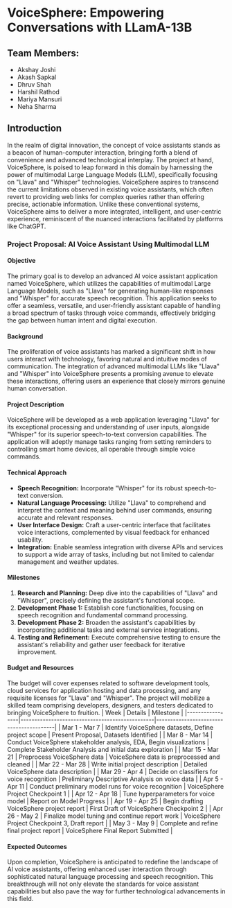 # VoiceSphere: Empowering Conversations with LLamA-13B

## Team Members:
- Akshay Joshi
- Akash Sapkal
- Dhruv Shah
- Harshil Rathod
- Mariya Mansuri
- Neha Sharma

## Introduction
In the realm of digital innovation, the concept of voice assistants stands as a beacon of human-computer interaction, bringing forth a blend of convenience and advanced technological interplay. The project at hand, VoiceSphere, is poised to leap forward in this domain by harnessing the power of multimodal Large Language Models (LLM), specifically focusing on "Llava" and "Whisper" technologies. VoiceSphere aspires to transcend the current limitations observed in existing voice assistants, which often revert to providing web links for complex queries rather than offering precise, actionable information. Unlike these conventional systems, VoiceSphere aims to deliver a more integrated, intelligent, and user-centric experience, reminiscent of the nuanced interactions facilitated by platforms like ChatGPT.

### Project Proposal: AI Voice Assistant Using Multimodal LLM

#### Objective
The primary goal is to develop an advanced AI voice assistant application named VoiceSphere, which utilizes the capabilities of multimodal Large Language Models, such as "Llava" for generating human-like responses and "Whisper" for accurate speech recognition. This application seeks to offer a seamless, versatile, and user-friendly assistant capable of handling a broad spectrum of tasks through voice commands, effectively bridging the gap between human intent and digital execution.

#### Background
The proliferation of voice assistants has marked a significant shift in how users interact with technology, favoring natural and intuitive modes of communication. The integration of advanced multimodal LLMs like "Llava" and "Whisper" into VoiceSphere presents a promising avenue to elevate these interactions, offering users an experience that closely mirrors genuine human conversation.

#### Project Description
VoiceSphere will be developed as a web application leveraging "Llava" for its exceptional processing and understanding of user inputs, alongside "Whisper" for its superior speech-to-text conversion capabilities. The application will adeptly manage tasks ranging from setting reminders to controlling smart home devices, all operable through simple voice commands.

#### Technical Approach
- **Speech Recognition:** Incorporate "Whisper" for its robust speech-to-text conversion.
- **Natural Language Processing:** Utilize "Llava" to comprehend and interpret the context and meaning behind user commands, ensuring accurate and relevant responses.
- **User Interface Design:** Craft a user-centric interface that facilitates voice interactions, complemented by visual feedback for enhanced usability.
- **Integration:** Enable seamless integration with diverse APIs and services to support a wide array of tasks, including but not limited to calendar management and weather updates.

#### Milestones
1. **Research and Planning:** Deep dive into the capabilities of "Llava" and "Whisper", precisely defining the assistant's functional scope.
2. **Development Phase 1:** Establish core functionalities, focusing on speech recognition and fundamental command processing.
3. **Development Phase 2:** Broaden the assistant's capabilities by incorporating additional tasks and external service integrations.
4. **Testing and Refinement:** Execute comprehensive testing to ensure the assistant's reliability and gather user feedback for iterative improvement.

#### Budget and Resources
The budget will cover expenses related to software development tools, cloud services for application hosting and data processing, and any requisite licenses for "Llava" and "Whisper". The project will mobilize a skilled team comprising developers, designers, and testers dedicated to bringing VoiceSphere to fruition.
| Week            | Details                                        | Milestone                               |
|-----------------|------------------------------------------------|-----------------------------------------|
| Mar 1 - Mar 7   | Identify VoiceSphere datasets, Define project scope | Present Proposal, Datasets Identified   |
| Mar 8 - Mar 14  | Conduct VoiceSphere stakeholder analysis, EDA, Begin visualizations | Complete Stakeholder Analysis and initial data exploration |
| Mar 15 - Mar 21 | Preprocess VoiceSphere data                    | VoiceSphere data is preprocessed and cleaned |
| Mar 22 - Mar 28 | Write initial project description              | Detailed VoiceSphere data description   |
| Mar 29 - Apr 4  | Decide on classifiers for voice recognition    | Preliminary Descriptive Analysis on voice data |
| Apr 5 - Apr 11  | Conduct preliminary model runs for voice recognition | VoiceSphere Project Checkpoint 1       |
| Apr 12 - Apr 18 | Tune hyperparameters for voice model           | Report on Model Progress                |
| Apr 19 - Apr 25 | Begin drafting VoiceSphere project report      | First Draft of VoiceSphere Checkpoint 2 |
| Apr 26 - May 2  | Finalize model tuning and continue report work | VoiceSphere Project Checkpoint 3, Draft report |
| May 3 - May 9   | Complete and refine final project report       | VoiceSphere Final Report Submitted     |


#### Expected Outcomes
Upon completion, VoiceSphere is anticipated to redefine the landscape of AI voice assistants, offering enhanced user interaction through sophisticated natural language processing and speech recognition. This breakthrough will not only elevate the standards for voice assistant capabilities but also pave the way for further technological advancements in this field.